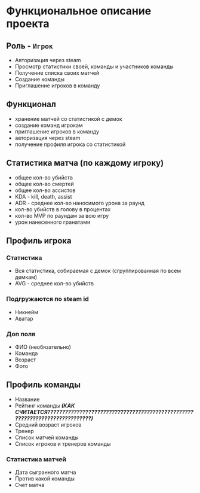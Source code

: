 # Функциональное описание проекта

## Роль - `Игрок`
- Авторизация через steam
- Просмотр статистики своей, команды и участников команды
- Получение списка своих матчей
- Создание команды
- Приглашение игроков в команду

## Функционал
- хранение матчей со статистикой с демок
- создание команд игрокам
- приглашение игроков в команду
- авторизация через steam
- получение профиля игрока со статистикой

## Статистика матча (по каждому игроку)
- общее кол-во убийств
- общее кол-во смертей
- общее кол-во ассистов
- KDA - kill, death, assist
- ADR - среднее кол-во наносимого урона за раунд
- кол-во убийств в голову в процентах
- кол-во MVP по раундам за всю игру
- урон нанесенного гранатами

## Профиль игрока

### Статистика
- Вся статистика, собираемая с демок (сгруппированная по всем демкам)
- AVG - среднее кол-во убийств

### Подгружаются по steam id
- Никнейм
- Аватар

### Доп поля
- ФИО (необязательно)
- Команда
- Возраст
- Фото

## Профиль команды
- Название
- Рейтинг команды ***(КАК СЧИТАЕТСЯ????????????????????????????????????????????????????????????????????????????)***
- Средний возраст игроков
- Тренер
- Список матчей команды
- Список игроков и тренеров команды

### Статистика матчей
- Дата сыгранного матча
- Против какой команды
- Счет матча
